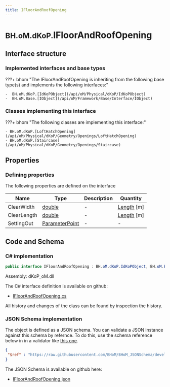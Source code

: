 ```yaml
---
title: IFloorAndRoofOpening
---
```


# <small>BH.oM.dKoP.</small>**IFloorAndRoofOpening**



## Interface structure

### Implemented interfaces and base types

???+ bhom "The IFloorAndRoofOpening is inheriting from the following base type(s) and implements the following interfaces:"

    -  BH.oM.dKoP.[IdKoPObject](/api/oM/Physical/dKoP/IdKoPObject)
    -  BH.oM.Base.[IObject](/api/oM/Framework/Base/Interface/IObject)


### Classes implementing this interface

???+ bhom "The following classes are implementing this interface:"

    - BH.oM.dKoP.[LoftHatchOpening](/api/oM/Physical/dKoP/Geometry/Openings/LoftHatchOpening)
    - BH.oM.dKoP.[Staircase](/api/oM/Physical/dKoP/Geometry/Openings/Staircase)


## Properties



### Defining properties

The following properties are defined on the interface

| Name             | Type             | Description      | Quantity         |
|------------------|------------------|------------------|------------------|
| ClearWidth | [double](https://learn.microsoft.com/en-us/dotnet/api/System.Double?view=netstandard-2.0) | - | [Length](/api/oM/Dimensional/Quantities/Attributes/Length) [m] |
| ClearLength | [double](https://learn.microsoft.com/en-us/dotnet/api/System.Double?view=netstandard-2.0) | - | [Length](/api/oM/Dimensional/Quantities/Attributes/Length) [m] |
| SettingOut | [ParameterPoint](/api/oM/Physical/dKoP/Geometry/ParameterPoint) | - | - |


## Code and Schema

### C# implementation

``` C# title="C#"
public interface IFloorAndRoofOpening : BH.oM.dKoP.IdKoPObject, BH.oM.Base.IObject
```

Assembly: dKoP_oM.dll

The C# interface definition is available on github:

- [IFloorAndRoofOpening.cs](https://github.com/BHoM/dKoP_Toolkit/blob/develop/dKoP_oM/Geometry\Openings\IFloorAndRoofOpening.cs)

All history and changes of the class can be found by inspection the history.
### JSON Schema implementation

The object is defined as a JSON schema. You can validate a JSON instance against this schema by refernce. To do this, use the schema reference below in in a validator like [this one](https://www.jsonschemavalidator.net/).

``` json title="JSON Schema"
{
 "$ref" : "https://raw.githubusercontent.com/BHoM/BHoM_JSONSchema/develop/dKoP_oM/IFloorAndRoofOpening.json"
}
```

The JSON Schema is available on github here:

- [IFloorAndRoofOpening.json](https://github.com/BHoM/BHoM_JSONSchema/blob/develop/dKoP_oM/IFloorAndRoofOpening.json)
